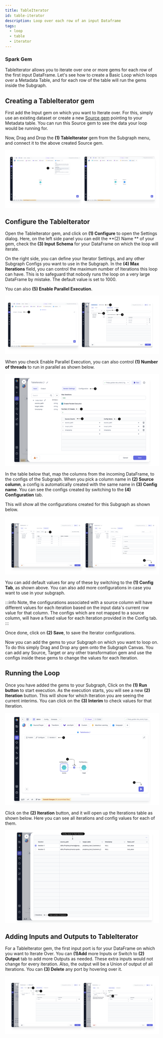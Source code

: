 ```yaml
---
title: TableIterator
id: table-iterator
description: Loop over each row of an input Dataframe
tags:
  - loop
  - table
  - iterator
---
```


<h3><span class="badge">Spark Gem</span></h3>

TableIterator allows you to iterate over one or more gems for each row of the first input DataFrame.
Let's see how to create a Basic Loop which loops over a Metadata Table, and for each row of the table will run the gems inside the Subgraph.

## Creating a TableIterator gem

First add the Input gem on which you want to Iterate over. For this, simply use an existing dataset or create a new [Source gem](/docs/Spark/gems/source-target/source-target.md) pointing to your Metadata table.
You can run this Source gem to see the data your loop would be running for.

Now, Drag and Drop the **(1) TableIterator** gem from the Subgraph menu, and connect it to the above created Source gem.

![Create_table_iterator](img/Create_table_iterator.png)

## Configure the TableIterator

Open the TableIterator gem, and click on **(1) Configure** to open the Settings dialog.
Here, on the left side panel you can edit the **(2) Name ** of your gem, check the **(3) Input Schema** for your DataFrame on which the loop will iterate.

On the right side, you can define your Iterator Settings, and any other Subgraph Configs you want to use in the Subgraph.
In the **(4) Max Iterations** field, you can control the maximum number of Iterations this loop can have. This is to safeguard that nobody runs the loop on a very large DataFrame by mistake. The default value is set to 1000.

You can also **(5) Enable Parallel Execution**.

![configure_loop](img/Configure_table_iterator.png)

When you check Enable Parallel Execution, you can also control **(1) Number of threads** to run in parallel as shown below.

![loop_settings](img/loop_settings.png)

In the table below that, map the columns from the incoming DataFrame, to the configs of the Subgraph.
When you pick a column name in **(2) Source column**, a config is automatically created with the same name in **(3) Config name**. You can see the configs created by switching to the **(4) Configuration** tab.

This will show all the configurations created for this Subgraph as shown below.

![loop_configs](img/loop_configs.png)

You can add default values for any of these by switching to the **(1) Config Tab**, as shown above. You can also add more configurations in case you want to use in your subgraph.

:::info
Note, the configurations associated with a source column will have different values for each iteration based on the input data's current row value for that column.
The configs which are not mapped to a source column, will have a fixed value for each Iteration provided in the Config tab.
:::

Once done, click on **(2) Save**, to save the Iterator configurations.

Now you can add the gems to your Subgraph on which you want to loop on. To do this simply Drag and Drop any gem onto the Subgraph Canvas.
You can add any Source, Target or any other transformation gem and use the configs inside these gems to change the values for each Iteration.

## Running the Loop

Once you have added the gems to your Subgraph, Click on the **(1) Run button** to start execution.
As the execution starts, you will see a new **(2) Iteration** button. This will show for which Iteration you are seeing the current interims.
You can click on the **(3) Interim** to check values for that Iteration.

![run_loop](img/Run_loop.png)

Click on the **(2) Iteration** button, and it will open up the Iterations table as shown below. Here you can see all iterations and config values for each of them.

![iterations](img/Iterations.png)

## Adding Inputs and Outputs to TableIterator

For a TableIterator gem, the first input port is for your DataFrame on which you want to Iterate Over.
You can **(1)Add** more Inputs or Switch to **(2) Output** tab to add more Outputs as needed. These extra inputs would not change for every iteration.
Also, the output will be a Union of output of all Iterations. You can **(3) Delete** any port by hovering over it.

![table_iterator_ports](img/loop_additional_ports.png)
